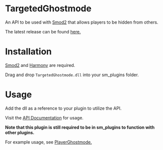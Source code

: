 # TargetedGhostmode

An API to be used with [Smod2](https://github.com/Grover-c13/Smod2) that allows players to be hidden from others.

The latest release can be found [here.](https://github.com/Cyanox62/TargetedGhostmode/releases/latest)

# Installation

[Smod2](https://github.com/Grover-c13/Smod2) and [Harmony](https://github.com/pardeike/Harmony) are required.

Drag and drop `TargetedGhostmode.dll` into your sm_plugins folder.

# Usage

Add the dll as a reference to your plugin to utilize the API. 

Visit the [API Documentation](https://github.com/Cyanox62/TargetedGhostmode/wiki/API) for usage.

**Note that this plugin is still required to be in sm_plugins to function with other plugins.**

For example usage, see [PlayerGhostmode.](https://github.com/Cyanox62/PlayerGhostmode)
